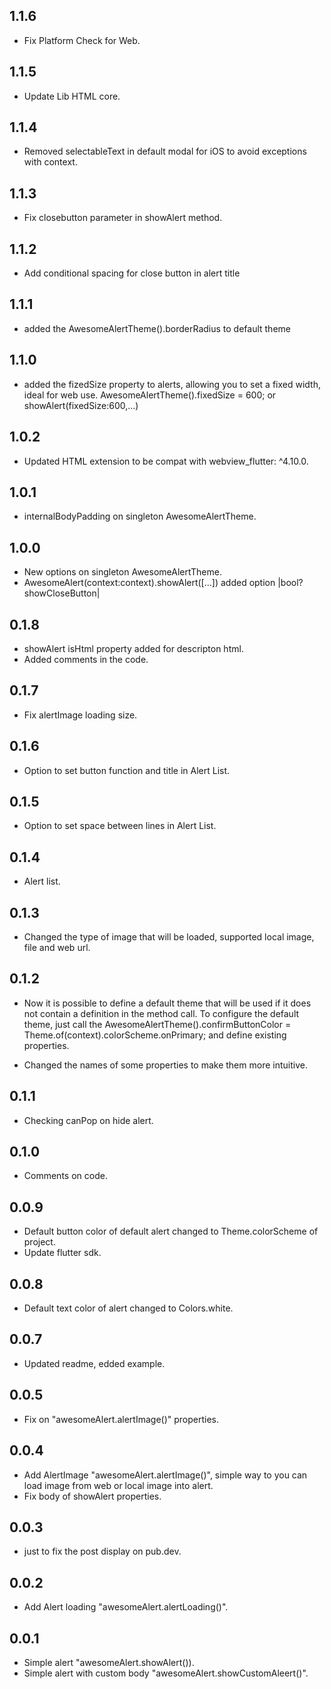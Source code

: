 ## 1.1.6

* Fix Platform Check for Web.


## 1.1.5

* Update Lib HTML core.

## 1.1.4

* Removed selectableText in default modal for iOS to avoid exceptions with context.

## 1.1.3

* Fix closebutton parameter in showAlert method.


## 1.1.2

* Add conditional spacing for close button in alert title


## 1.1.1

* added the AwesomeAlertTheme().borderRadius to default theme

## 1.1.0

* added the fizedSize property to alerts, allowing you to set a fixed width, ideal for web use.
  AwesomeAlertTheme().fixedSize = 600; or showAlert(fixedSize:600,...)

## 1.0.2

* Updated HTML extension to be compat with webview_flutter: ^4.10.0.

## 1.0.1

* internalBodyPadding on singleton AwesomeAlertTheme.

## 1.0.0

* New options on singleton AwesomeAlertTheme.
* AwesomeAlert(context:context).showAlert([...]) added option |bool? showCloseButton|

## 0.1.8

* showAlert isHtml property added for descripton html.
* Added comments in the code.

## 0.1.7

* Fix alertImage loading size.

## 0.1.6

* Option to set button function and title in Alert List.

## 0.1.5

* Option to set space between lines in Alert List.

## 0.1.4

* Alert list.

## 0.1.3

* Changed the type of image that will be loaded, supported local image, file and web url.

## 0.1.2

* Now it is possible to define a default theme that will be used if it does not contain a definition
  in the method call. To configure the default theme, just call the
  AwesomeAlertTheme().confirmButtonColor = Theme.of(context).colorScheme.onPrimary; and define
  existing properties.

* Changed the names of some properties to make them more intuitive.

## 0.1.1

* Checking canPop on hide alert.

## 0.1.0

* Comments on code.

## 0.0.9

* Default button color of default alert changed to Theme.colorScheme of project.
* Update flutter sdk.

## 0.0.8

* Default text color of alert changed to Colors.white.

## 0.0.7

* Updated readme, edded example.

## 0.0.5

* Fix on "awesomeAlert.alertImage()" properties.

## 0.0.4

* Add AlertImage "awesomeAlert.alertImage()", simple way to you can load image from web or local
  image into alert.
* Fix body of showAlert properties.

## 0.0.3

* just to fix the post display on pub.dev.

## 0.0.2

* Add Alert loading "awesomeAlert.alertLoading()".

## 0.0.1

* Simple alert "awesomeAlert.showAlert()).
* Simple alert with custom body "awesomeAlert.showCustomAleert()".


